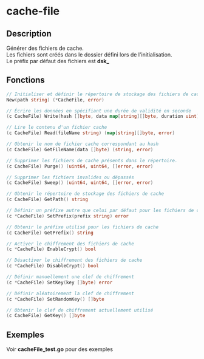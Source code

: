 # cache-file

## Description

Générer des fichiers de cache.  
Les fichiers sont créés dans le dossier défini lors de l'initialisation.  
Le préfix par défaut des fichiers est **dsk_**  

## Fonctions
```go
// Initialiser et définir le répertoire de stockage des fichiers de cache
New(path string) (*CacheFile, error)

// Écrire les données en spécifiant une durée de validité en seconde
(c CacheFile) Write(hash []byte, data map[string][]byte, duration uint) error

// Lire le contenu d'un fichier cache
(c CacheFile) Read(fileName string) (map[string][]byte, error)

// Obtenir le nom de fichier cache correspondant au hash
(c CacheFile) GetFileName(data []byte) (string, error)

// Supprimer les fichiers de cache présents dans le répertoire.
(c CacheFile) Purge() (uint64, uint64, []error, error)

// Supprimer les fichiers invalides ou dépassés
(c CacheFile) Sweep() (uint64, uint64, []error, error)

// Obtenir le répertoire de stockage des fichiers de cache
(c CacheFile) GetPath() string

// Définir un préfixe autre que celui par défaut pour les fichiers de cache
(c *CacheFile) SetPrefix(prefix string) error

// Obtenir le préfixe utilisé pour les fichiers de cache
(c CacheFile) GetPrefix() string

// Activer le chiffrement des fichiers de cache
(c *CacheFile) EnableCrypt() bool

// Désactiver le chiffrement des fichiers de cache
(c *CacheFile) DisableCrypt() bool

// Définir manuellement une clef de chiffrement
(c *CacheFile) SetKey(key []byte) error

// Définir aléatoirement la clef de chiffrement
(c *CacheFile) SetRandomKey() []byte

// Obtenir le clef de chiffrement actuellement utilisé
(c CacheFile) GetKey() []byte
```

## Exemples

Voir **cacheFile_test.go** pour des exemples
